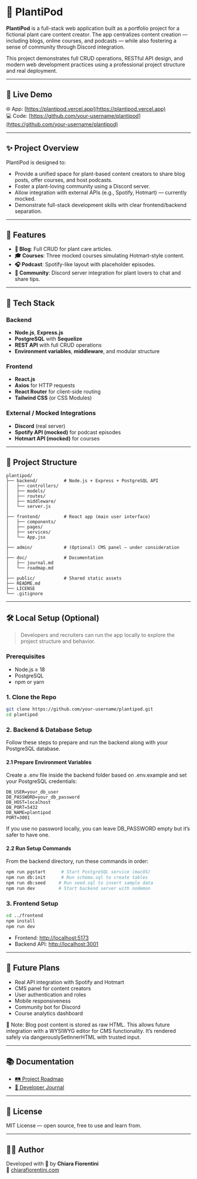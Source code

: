 # 🌿 PlantiPod

**PlantiPod** is a full-stack web application built as a portfolio project for a fictional plant care content creator. The app centralizes content creation — including blogs, online courses, and podcasts — while also fostering a sense of community through Discord integration.

This project demonstrates full CRUD operations, RESTful API design, and modern web development practices using a professional project structure and real deployment.

---

## 🚀 Live Demo

🌐 App: [https://plantipod.vercel.app](https://plantipod.vercel.app)  
💻 Code: [https://github.com/your-username/plantipod](https://github.com/your-username/plantipod)

---

## ✨ Project Overview

PlantiPod is designed to:
- Provide a unified space for plant-based content creators to share blog posts, offer courses, and host podcasts.
- Foster a plant-loving community using a Discord server.
- Allow integration with external APIs (e.g., Spotify, Hotmart) — currently mocked.
- Demonstrate full-stack development skills with clear frontend/backend separation.

---

## 🧩 Features

- **📝 Blog**: Full CRUD for plant care articles.
- **🎓 Courses**: Three mocked courses simulating Hotmart-style content.
- **🎧 Podcast**: Spotify-like layout with placeholder episodes.
- **💬 Community**: Discord server integration for plant lovers to chat and share tips.

---

## 🔧 Tech Stack

### Backend
- **Node.js**, **Express.js**
- **PostgreSQL** with **Sequelize**
- **REST API** with full CRUD operations
- **Environment variables**, **middleware**, and modular structure

### Frontend
- **React.js**
- **Axios** for HTTP requests
- **React Router** for client-side routing
- **Tailwind CSS** (or CSS Modules)

### External / Mocked Integrations
- **Discord** (real server)
- **Spotify API (mocked)** for podcast episodes
- **Hotmart API (mocked)** for courses

---

## 📁 Project Structure

```
plantipod/
├── backend/          # Node.js + Express + PostgreSQL API
│   ├── controllers/
│   ├── models/
│   ├── routes/
│   ├── middleware/
│   └── server.js
│
├── frontend/         # React app (main user interface)
│   ├── components/
│   ├── pages/
│   ├── services/
│   └── App.jsx
│
├── admin/            # (Optional) CMS panel – under consideration
│
├── doc/              # Documentation
│   ├── journal.md
│   └── roadmap.md
│
├── public/           # Shared static assets
├── README.md
├── LICENSE
└── .gitignore
```

---

## 🛠️ Local Setup (Optional)

> Developers and recruiters can run the app locally to explore the project structure and behavior.

### Prerequisites

- Node.js ≥ 18  
- PostgreSQL  
- npm or yarn  

### 1. Clone the Repo

```bash
git clone https://github.com/your-username/plantipod.git
cd plantipod
```

### 2. Backend & Database Setup
Follow these steps to prepare and run the backend along with your PostgreSQL database.

#### 2.1 Prepare Environment Variables
Create a .env file inside the backend folder based on .env.example and set your PostgreSQL credentials:
```env
DB_USER=your_db_user
DB_PASSWORD=your_db_password
DB_HOST=localhost
DB_PORT=5432
DB_NAME=plantipod
PORT=3001
```

If you use no password locally, you can leave DB_PASSWORD empty but it’s safer to have one.

#### 2.2 Run Setup Commands
From the backend directory, run these commands in order:

```bash
npm run pgstart      # Start PostgreSQL service (macOS)
npm run db:init      # Run schema.sql to create tables
npm run db:seed     # Run seed.sql to insert sample data
npm run dev         # Start backend server with nodemon
```

### 3. Frontend Setup

```bash
cd ../frontend
npm install
npm run dev
```

- Frontend: [http://localhost:5173](http://localhost:5173)  
- Backend API: [http://localhost:3001](http://localhost:3001)

---

## 🌱 Future Plans

- Real API integration with Spotify and Hotmart
- CMS panel for content creators
- User authentication and roles
- Mobile responsiveness
- Community bot for Discord
- Course analytics dashboard

📝 Note: Blog post content is stored as raw HTML. This allows future integration with a WYSIWYG editor for CMS functionality. It’s rendered safely via dangerouslySetInnerHTML with trusted input.

---

## 📚 Documentation

- [🛤 Project Roadmap](./doc/roadmap.md)
- [📔 Developer Journal](./doc/journal.md)

---

## 📄 License

MIT License — open source, free to use and learn from.

---

## 👩‍💻 Author

Developed with 🌿 by **Chiara Fiorentini**  
🔗 [chiarafiorentini.com](https://chiarafiorentini.com)